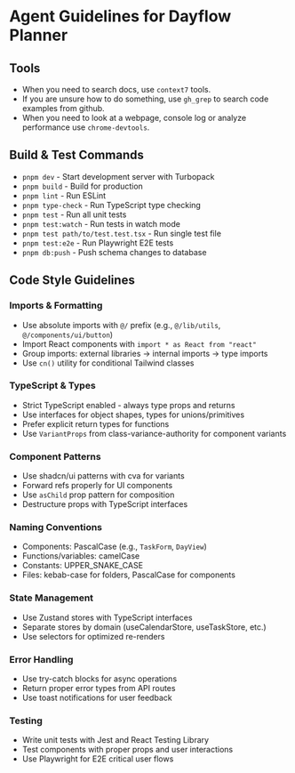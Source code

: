 # Agent Guidelines for Dayflow Planner

## Tools
- When you need to search docs, use `context7` tools.
- If you are unsure how to do something, use `gh_grep` to search code examples from github.
- When you need to look at a webpage, console log or analyze performance use `chrome-devtools`.

## Build & Test Commands
- `pnpm dev` - Start development server with Turbopack
- `pnpm build` - Build for production
- `pnpm lint` - Run ESLint
- `pnpm type-check` - Run TypeScript type checking
- `pnpm test` - Run all unit tests
- `pnpm test:watch` - Run tests in watch mode
- `pnpm test path/to/test.test.tsx` - Run single test file
- `pnpm test:e2e` - Run Playwright E2E tests
- `pnpm db:push` - Push schema changes to database

## Code Style Guidelines

### Imports & Formatting
- Use absolute imports with `@/` prefix (e.g., `@/lib/utils`, `@/components/ui/button`)
- Import React components with `import * as React from "react"`
- Group imports: external libraries → internal imports → type imports
- Use `cn()` utility for conditional Tailwind classes

### TypeScript & Types
- Strict TypeScript enabled - always type props and returns
- Use interfaces for object shapes, types for unions/primitives
- Prefer explicit return types for functions
- Use `VariantProps` from class-variance-authority for component variants

### Component Patterns
- Use shadcn/ui patterns with cva for variants
- Forward refs properly for UI components
- Use `asChild` prop pattern for composition
- Destructure props with TypeScript interfaces

### Naming Conventions
- Components: PascalCase (e.g., `TaskForm`, `DayView`)
- Functions/variables: camelCase
- Constants: UPPER_SNAKE_CASE
- Files: kebab-case for folders, PascalCase for components

### State Management
- Use Zustand stores with TypeScript interfaces
- Separate stores by domain (useCalendarStore, useTaskStore, etc.)
- Use selectors for optimized re-renders

### Error Handling
- Use try-catch blocks for async operations
- Return proper error types from API routes
- Use toast notifications for user feedback

### Testing
- Write unit tests with Jest and React Testing Library
- Test components with proper props and user interactions
- Use Playwright for E2E critical user flows
